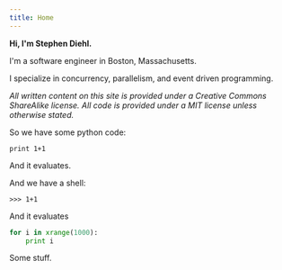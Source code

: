 ```yaml
---
title: Home
---
```


**Hi, I'm Stephen Diehl.**

I'm a software engineer in Boston, Massachusetts.

I specialize in concurrency, parallelism, and event driven programming.

*All written content on this site is provided under a Creative Commons
ShareAlike license. All code is provided under a MIT
license unless otherwise stated.*

So we have some python code:

```pyexec
print 1+1
```

And it evaluates.

And we have a shell:

```pycon
>>> 1+1
```

And it evaluates

```python
for i in xrange(1000):
    print i
```

Some stuff.
